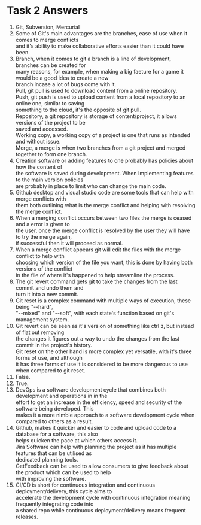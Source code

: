 # Task 2 Answers
<ol>
	<li>Git, Subversion, Mercurial </li>
	<li>Some of Git's main advantages are the branches, ease of use when it comes to merge conflicts <br>
	and it's ability to make collaborative efforts easier than it could have been.</li>
	<li>Branch, when it comes to git a branch is a line of development, branches can be created for <br>
	many reasons, for example, when making a big faeture for a game it would be a good idea to create a new <br>
	branch incase a lot of bugs come with it.<br>
	Pull, git pull is used to download content from a online repository.<br>
	Push, git push is used to upload content from a local repository to an online one, similar to saving <br>
	something to the cloud, it's the opposite of git pull. <br>
	Repository, a git repository is storage of content/project, it allows versions of the project to be <br>
	saved and accessed. <br>
	Working copy, a working copy of a project is one that runs as intended and without issue. <br>
	Merge, a merge is when two branches from a git project and merged together to form one branch.</li>
	<li>Creation software or adding features to one probably has policies about how the content of <br>
	the software is saved during development. When Implementing features to the main version policies <br>
	are probably in place to limit who can change the main code.</li>
	<li>Github desktop and visual studio code are some tools that can help with merge conflicts with <br>
	them both outlining what is the merge conflict and helping with resolving the merge conflict.</li>
	<li>When a merging conflict occurs between two files the merge is ceased and a error is given to <br>
	the user, once the merge conflict is resolved by the user they will have to try the merge again, <br>
	if successful then it will proceed as normal.</li>
	<li>When a merge conflict appears git will edit the files with the merge conflict to help with <br>
	choosing which version of the file you want, this is done by having both versions of the conflict<br>
	in the file of where it's happened to help streamline the process.</li>
	<li>The git revert command gets git to take the changes from the last commit and undo them and <br>
	turn it into a new commit.</li>
	<li>Git reset is a complex command with multiple ways of execution, these being "--hard", <br>
	"--mixed" and "--soft", with each state's function based on git's management system. </li>
	<li>Git revert can be seen as it's version of something like ctrl z, but instead of flat out removing<br>
	the changes it figures out a way to undo the changes from the last commit in the project's history.<br>
	Git reset on the other hand is more complex yet versatile, with it's three forms of use, and although <br> 
	it has three forms of use it is considered to be more dangerous to use when compared to git reset.</li>
	<li>False.</li>
	<li>True.</li>
	<li>DevOps is a software development cycle that combines both development and operations in in the<br>
	 effort to get an increase in the efficiency, speed and security of the software being developed. This <br>
	 makes it a more nimble approach to a software development cycle when compared to others as a result.</li>
	<li>Github, makes it quicker and easier to code and upload code to a database for a software, this also<br>
	helps quicken the pace at which others access it.<br>
	Jira Software can help with planning the project as it has multiple features that can be utilised as <br>
	dedicated planning tools.<br>
	GetFeedback can be used to allow consumers to give feedback about the product which can be used to help<br>
	with improving the software.</li>
	<li>CI/CD is short for continuous integration and continuous deployment/delivery, this cycle aims to <br>
	accelerate the development cycle with continuous integration meaning frequently integrating code into<br>
	a shared repo while continuous deployment/delivery means frequent releases.</li>
</ol>